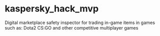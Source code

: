 # kaspersky_hack_mvp
Digital marketplace safety inspector for trading in-game items in games such as: Dota2 CS:GO and other competitive multiplayer games
